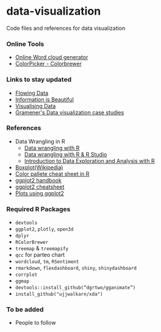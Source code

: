 # data-visualization
Code files and references for data visualization

### Online Tools
- [Online Word cloud generator](https://www.wordclouds.com/)
- [ColorPicker - Colorbrewer](http://colorbrewer2.org/#type=sequential&scheme=BuGn&n=3)


### Links to stay updated
- [Flowing Data](http://flowingdata.com/)
- [Information is Beautiful](http://www.informationisbeautiful.net)
- [Visualising Data](http://www.visualisingdata.com)
- [Gramener's Data visualization case studies](https://gramener.com/demo/)

### References

- Data Wrangling in R
  - [Data wrangling with R](https://cengel.github.io/R-data-wrangling/)
  - [Data wrangling with R & R Studio](https://rstudio.com/resources/webinars/data-wrangling-with-r-and-rstudio/)
  - [Introduction to Data Exploration and Analysis with R](https://bookdown.org/mikemahoney218/IDEAR/)
- [Boxplot(Wikipedia)](https://en.wikipedia.org/wiki/Box_plot)
- [Color pallete cheat sheet in R](https://www.nceas.ucsb.edu/~frazier/RSpatialGuides/colorPaletteCheatsheet.pdf)
- [ggplot2 handbook](https://ggplot2-book.org/)
- [ggplot2 cheatsheet](https://rstudio.com/wp-content/uploads/2015/03/ggplot2-cheatsheet.pdf)
- [Plots using ggplot2](http://r-statistics.co/Top50-Ggplot2-Visualizations-MasterList-R-Code.html)




### Required R Packages
- `devtools`
- `ggplot2`, `plotly`, `open3d`
- `dplyr`
- `RColorBrewer`
- `treemap` & `treemapify`
- `qcc` for parteo chart
- `wordcloud`, `tm`, `RSentiment`
- `rmarkdown`, `flexdashboard`, `shiny`, `shinydashboard`
- `corrplot`
- `ggmap`
- `devtools::install_github(“dgrtwo/gganimate”)`
- `install_github("ujjwalkarn/xda")`

### To be added
- People to follow
